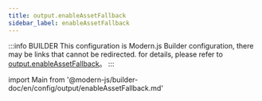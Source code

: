 ```yaml
---
title: output.enableAssetFallback
sidebar_label: enableAssetFallback
---
```


:::info BUILDER
This configuration is Modern.js Builder configuration, there may be links that cannot be redirected. for details, please refer to [output.enableAssetFallback](https://modernjs.dev/builder/zh/api/config-output.html#output-enableassetfallback)。
:::

import Main from '@modern-js/builder-doc/en/config/output/enableAssetFallback.md'

<Main />
